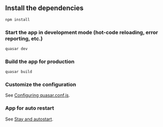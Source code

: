 ## Install the dependencies
```bash
npm install
```

### Start the app in development mode (hot-code reloading, error reporting, etc.)
```bash
quasar dev
```

### Build the app for production
```bash
quasar build
```

### Customize the configuration
See [Configuring quasar.conf.js](https://quasar.dev/quasar-cli/quasar-conf-js).

### App for auto restart
See [Stay and autostart](https://m.apkpure.com/autostart-and-stay/com.atasoglou.autostartandstay).

